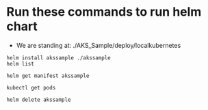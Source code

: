 # Run these commands to run helm chart
- We are standing at: ./AKS_Sample/deploy/localkubernetes
```
helm install akssample ./akssample
helm list

helm get manifest akssample

kubectl get pods

helm delete akssample
```